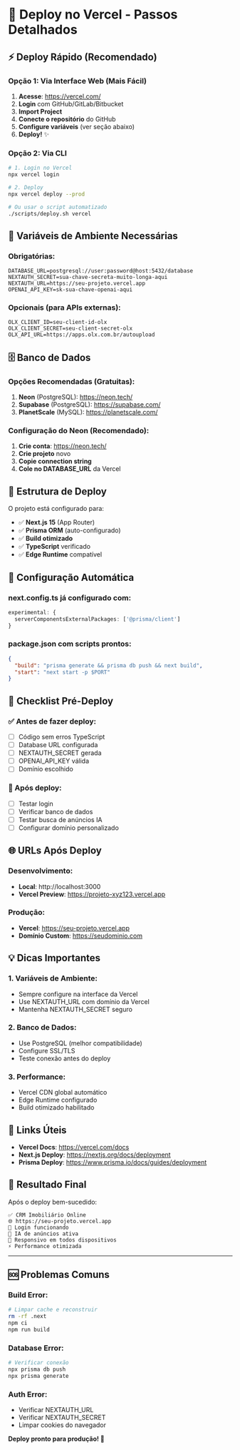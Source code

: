 # 🚀 Deploy no Vercel - Passos Detalhados

## ⚡ Deploy Rápido (Recomendado)

### Opção 1: Via Interface Web (Mais Fácil)
1. **Acesse**: https://vercel.com/
2. **Login** com GitHub/GitLab/Bitbucket
3. **Import Project** 
4. **Conecte o repositório** do GitHub
5. **Configure variáveis** (ver seção abaixo)
6. **Deploy!** ✨

### Opção 2: Via CLI
```bash
# 1. Login no Vercel
npx vercel login

# 2. Deploy
npx vercel deploy --prod

# Ou usar o script automatizado
./scripts/deploy.sh vercel
```

## 🔧 Variáveis de Ambiente Necessárias

### Obrigatórias:
```env
DATABASE_URL=postgresql://user:password@host:5432/database
NEXTAUTH_SECRET=sua-chave-secreta-muito-longa-aqui
NEXTAUTH_URL=https://seu-projeto.vercel.app
OPENAI_API_KEY=sk-sua-chave-openai-aqui
```

### Opcionais (para APIs externas):
```env
OLX_CLIENT_ID=seu-client-id-olx
OLX_CLIENT_SECRET=seu-client-secret-olx
OLX_API_URL=https://apps.olx.com.br/autoupload
```

## 🗄️ Banco de Dados

### Opções Recomendadas (Gratuitas):
1. **Neon** (PostgreSQL): https://neon.tech/
2. **Supabase** (PostgreSQL): https://supabase.com/
3. **PlanetScale** (MySQL): https://planetscale.com/

### Configuração do Neon (Recomendado):
1. **Crie conta**: https://neon.tech/
2. **Crie projeto** novo
3. **Copie connection string**
4. **Cole no DATABASE_URL** da Vercel

## 📁 Estrutura de Deploy

O projeto está configurado para:
- ✅ **Next.js 15** (App Router)
- ✅ **Prisma ORM** (auto-configurado)
- ✅ **Build otimizado** 
- ✅ **TypeScript** verificado
- ✅ **Edge Runtime** compatível

## 🔄 Configuração Automática

### next.config.ts já configurado com:
```typescript
experimental: {
  serverComponentsExternalPackages: ['@prisma/client']
}
```

### package.json com scripts prontos:
```json
{
  "build": "prisma generate && prisma db push && next build",
  "start": "next start -p $PORT"
}
```

## 🚨 Checklist Pré-Deploy

### ✅ Antes de fazer deploy:
- [ ] Código sem erros TypeScript
- [ ] Database URL configurada
- [ ] NEXTAUTH_SECRET gerada
- [ ] OPENAI_API_KEY válida
- [ ] Domínio escolhido

### 🔧 Após deploy:
- [ ] Testar login
- [ ] Verificar banco de dados
- [ ] Testar busca de anúncios IA
- [ ] Configurar domínio personalizado

## 🌐 URLs Após Deploy

### Desenvolvimento:
- **Local**: http://localhost:3000
- **Vercel Preview**: https://projeto-xyz123.vercel.app

### Produção:
- **Vercel**: https://seu-projeto.vercel.app
- **Domínio Custom**: https://seudominio.com

## 💡 Dicas Importantes

### 1. Variáveis de Ambiente:
- Sempre configure na interface da Vercel
- Use NEXTAUTH_URL com domínio da Vercel
- Mantenha NEXTAUTH_SECRET seguro

### 2. Banco de Dados:
- Use PostgreSQL (melhor compatibilidade)
- Configure SSL/TLS
- Teste conexão antes do deploy

### 3. Performance:
- Vercel CDN global automático
- Edge Runtime configurado
- Build otimizado habilitado

## 🔗 Links Úteis

- **Vercel Docs**: https://vercel.com/docs
- **Next.js Deploy**: https://nextjs.org/docs/deployment
- **Prisma Deploy**: https://www.prisma.io/docs/guides/deployment

## 🎯 Resultado Final

Após o deploy bem-sucedido:
```
✅ CRM Imobiliário Online
🌐 https://seu-projeto.vercel.app
🔐 Login funcionando
🤖 IA de anúncios ativa
📱 Responsivo em todos dispositivos
⚡ Performance otimizada
```

---

## 🆘 Problemas Comuns

### Build Error:
```bash
# Limpar cache e reconstruir
rm -rf .next
npm ci
npm run build
```

### Database Error:
```bash
# Verificar conexão
npx prisma db push
npx prisma generate
```

### Auth Error:
- Verificar NEXTAUTH_URL
- Verificar NEXTAUTH_SECRET
- Limpar cookies do navegador

**Deploy pronto para produção! 🚀**